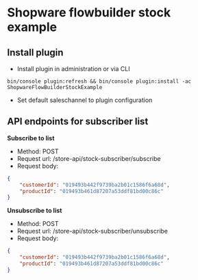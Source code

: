 # Shopware flowbuilder stock example

## Install plugin

* Install plugin in administration or via CLI
```
bin/console plugin:refresh && bin/console plugin:install -ac ShopwareFlowBuilderStockExample
```
* Set default saleschannel to plugin configuration

## API endpoints for subscriber list

**Subscribe to list**
* Method: POST
* Request url: /store-api/stock-subscriber/subscribe
* Request body:
```json
{
    "customerId": "019493b442f9739ba2b01c1586f6a68d",
    "productId": "019493b461d87207a53ddf81bd00c86c"
}
```

**Unsubscribe to list**
* Method: POST
* Request url: /store-api/stock-subscriber/unsubscribe
* Request body:
```json
{
    "customerId": "019493b442f9739ba2b01c1586f6a68d",
    "productId": "019493b461d87207a53ddf81bd00c86c"
}
```
